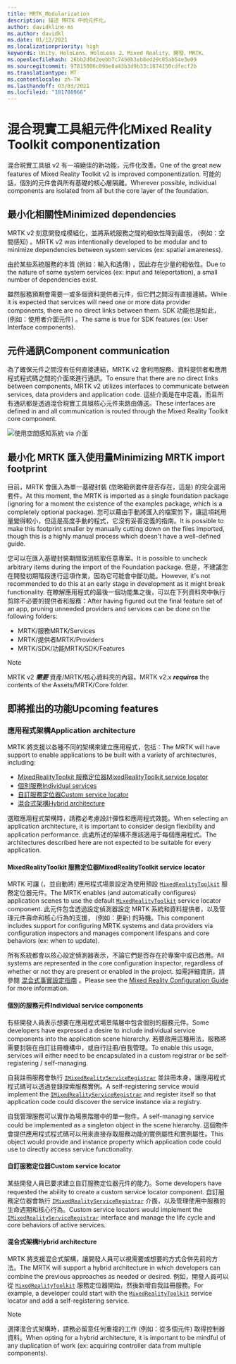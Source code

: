 ```yaml
---
title: MRTK_Modularization
description: 描述 MRTK 中的元件化。
author: davidkline-ms
ms.author: davidkl
ms.date: 01/12/2021
ms.localizationpriority: high
keywords: Unity、HoloLens、HoloLens 2、Mixed Reality、開發、MRTK、
ms.openlocfilehash: 26bb2d0d2eebb7c7450b3eb8ed29c05ab54e3e09
ms.sourcegitcommit: 97815006c09be0a43b3d9b33c1674150cdfecf2b
ms.translationtype: MT
ms.contentlocale: zh-TW
ms.lasthandoff: 03/03/2021
ms.locfileid: "101780966"
---
```

# <a name="mixed-reality-toolkit-componentization"></a><span data-ttu-id="9acbe-104">混合現實工具組元件化</span><span class="sxs-lookup"><span data-stu-id="9acbe-104">Mixed Reality Toolkit componentization</span></span>

<span data-ttu-id="9acbe-105">混合現實工具組 v2 有一項絕佳的新功能，元件化改善。</span><span class="sxs-lookup"><span data-stu-id="9acbe-105">One of the great new features of Mixed Reality Toolkit v2 is improved componentization.</span></span> <span data-ttu-id="9acbe-106">可能的話，個別的元件會與所有基礎的核心層隔離。</span><span class="sxs-lookup"><span data-stu-id="9acbe-106">Wherever possible, individual components are isolated from all but the core layer of the foundation.</span></span>

## <a name="minimized-dependencies"></a><span data-ttu-id="9acbe-107">最小化相關性</span><span class="sxs-lookup"><span data-stu-id="9acbe-107">Minimized dependencies</span></span>

<span data-ttu-id="9acbe-108">MRTK v2 刻意開發成模組化，並將系統服務之間的相依性降到最低， (例如：空間感知) 。</span><span class="sxs-lookup"><span data-stu-id="9acbe-108">MRTK v2 was intentionally developed to be modular and to minimize dependencies between system services (ex: spatial awareness).</span></span>

<span data-ttu-id="9acbe-109">由於某些系統服務的本質 (例如：輸入和遙傳) ，因此存在少量的相依性。</span><span class="sxs-lookup"><span data-stu-id="9acbe-109">Due to the nature of some system services (ex: input and teleportation), a small number of dependencies exist.</span></span>

<span data-ttu-id="9acbe-110">雖然服務預期會需要一或多個資料提供者元件，但它們之間沒有直接連結。</span><span class="sxs-lookup"><span data-stu-id="9acbe-110">While it is expected that services will need one or more data provider components, there are no direct links between them.</span></span> <span data-ttu-id="9acbe-111">SDK 功能也是如此， (例如：使用者介面元件) 。</span><span class="sxs-lookup"><span data-stu-id="9acbe-111">The same is true for SDK features (ex: User Interface components).</span></span>

## <a name="component-communication"></a><span data-ttu-id="9acbe-112">元件通訊</span><span class="sxs-lookup"><span data-stu-id="9acbe-112">Component communication</span></span>

<span data-ttu-id="9acbe-113">為了確保元件之間沒有任何直接連結，MRTK v2 會利用服務、資料提供者和應用程式程式碼之間的介面來進行通訊。</span><span class="sxs-lookup"><span data-stu-id="9acbe-113">To ensure that there are no direct links between components, MRTK v2 utilizes interfaces to communicate between services, data providers and application code.</span></span> <span data-ttu-id="9acbe-114">這些介面是在中定義，而且所有通訊都是透過混合現實工具組核心元件來路由傳送。</span><span class="sxs-lookup"><span data-stu-id="9acbe-114">These interfaces are defined in and all communication is routed through the Mixed Reality Toolkit core component.</span></span>

![使用空間感知系統 via 介面](../features/images/packaging/AccessingViaInterfaces.png)

## <a name="minimizing-mrtk-import-footprint"></a><span data-ttu-id="9acbe-116">最小化 MRTK 匯入使用量</span><span class="sxs-lookup"><span data-stu-id="9acbe-116">Minimizing MRTK import footprint</span></span>

<span data-ttu-id="9acbe-117">目前，MRTK 會匯入為單一基礎封裝 (忽略範例套件是否存在，這是) 的完全選用套件。</span><span class="sxs-lookup"><span data-stu-id="9acbe-117">At this moment, the MRTK is imported as a single foundation package (ignoring for a moment the existence of the examples package, which is a completely optional package).</span></span> <span data-ttu-id="9acbe-118">您可以藉由手動將匯入的檔案剪下，讓這項耗用量變得較小，但這是高度手動的程式，它沒有妥善定義的指南。</span><span class="sxs-lookup"><span data-stu-id="9acbe-118">It is possible to make this footprint smaller by manually cutting down on the files imported, though this is a highly manual process which doesn't have a well-defined guide.</span></span>

<span data-ttu-id="9acbe-119">您可以在匯入基礎封裝期間取消核取任意專案。</span><span class="sxs-lookup"><span data-stu-id="9acbe-119">It is possible to uncheck arbitrary items during the import of the Foundation package.</span></span> <span data-ttu-id="9acbe-120">但是，不建議您在開發初期階段進行這項作業，因為它可能會中斷功能。</span><span class="sxs-lookup"><span data-stu-id="9acbe-120">However, it's not recommended to do this at an early stage in development as it might break functionality.</span></span> <span data-ttu-id="9acbe-121">在瞭解應用程式的最後一個功能集之後，可以在下列資料夾中執行剪除不必要的提供者和服務：</span><span class="sxs-lookup"><span data-stu-id="9acbe-121">After having figured out the final feature set of an app, pruning unneeded providers and services can be done on the following folders:</span></span>

- <span data-ttu-id="9acbe-122">MRTK/服務</span><span class="sxs-lookup"><span data-stu-id="9acbe-122">MRTK/Services</span></span>
- <span data-ttu-id="9acbe-123">MRTK/提供者</span><span class="sxs-lookup"><span data-stu-id="9acbe-123">MRTK/Providers</span></span>
- <span data-ttu-id="9acbe-124">MRTK/SDK/功能</span><span class="sxs-lookup"><span data-stu-id="9acbe-124">MRTK/SDK/Features</span></span>

> [!NOTE]
> <span data-ttu-id="9acbe-125">MRTK v2 **_需要_** 資產/MRTK/核心資料夾的內容。</span><span class="sxs-lookup"><span data-stu-id="9acbe-125">MRTK v2.x **_requires_** the contents of the Assets/MRTK/Core folder.</span></span>

## <a name="upcoming-features"></a><span data-ttu-id="9acbe-126">即將推出的功能</span><span class="sxs-lookup"><span data-stu-id="9acbe-126">Upcoming features</span></span>

### <a name="application-architecture"></a><span data-ttu-id="9acbe-127">應用程式架構</span><span class="sxs-lookup"><span data-stu-id="9acbe-127">Application architecture</span></span>

<span data-ttu-id="9acbe-128">MRTK 將支援以各種不同的架構來建立應用程式，包括：</span><span class="sxs-lookup"><span data-stu-id="9acbe-128">The MRTK will have support to enable applications to be built with a variety of architectures, including:</span></span>

- [<span data-ttu-id="9acbe-129">MixedRealityToolkit 服務定位器</span><span class="sxs-lookup"><span data-stu-id="9acbe-129">MixedRealityToolkit service locator</span></span>](#mixedrealitytoolkit-service-locator)
- [<span data-ttu-id="9acbe-130">個別服務</span><span class="sxs-lookup"><span data-stu-id="9acbe-130">Individual services</span></span>](#individual-service-components)
- [<span data-ttu-id="9acbe-131">自訂服務定位器</span><span class="sxs-lookup"><span data-stu-id="9acbe-131">Custom service locator</span></span>](#custom-service-locator)
- [<span data-ttu-id="9acbe-132">混合式架構</span><span class="sxs-lookup"><span data-stu-id="9acbe-132">Hybrid architecture</span></span>](#hybrid-architecture)

<span data-ttu-id="9acbe-133">選取應用程式架構時，請務必考慮設計彈性和應用程式效能。</span><span class="sxs-lookup"><span data-stu-id="9acbe-133">When selecting an application architecture, it is important to consider design flexibility and application performance.</span></span> <span data-ttu-id="9acbe-134">此處所述的架構不應該適用于每個應用程式。</span><span class="sxs-lookup"><span data-stu-id="9acbe-134">The architectures described here are not expected to be suitable for every application.</span></span>

#### <a name="mixedrealitytoolkit-service-locator"></a><span data-ttu-id="9acbe-135">MixedRealityToolkit 服務定位器</span><span class="sxs-lookup"><span data-stu-id="9acbe-135">MixedRealityToolkit service locator</span></span>

<span data-ttu-id="9acbe-136">MRTK 可讓 (，並自動將) 應用程式場景設定為使用預設 [`MixedRealityToolkit`](xref:Microsoft.MixedReality.Toolkit.MixedRealityToolkit) 服務定位器元件。</span><span class="sxs-lookup"><span data-stu-id="9acbe-136">The MRTK enables (and automatically configures) application scenes to use the default [`MixedRealityToolkit`](xref:Microsoft.MixedReality.Toolkit.MixedRealityToolkit) service locator component.</span></span> <span data-ttu-id="9acbe-137">此元件包含透過設定偵測器設定 MRTK 系統和資料提供者，以及管理元件壽命和核心行為的支援， (例如：更新) 的時機。</span><span class="sxs-lookup"><span data-stu-id="9acbe-137">This component includes support for configuring MRTK systems and data providers via configuration inspectors and manages component lifespans and core behaviors (ex: when to update).</span></span>

<span data-ttu-id="9acbe-138">所有系統都會以核心設定偵測器表示，不論它們是否存在於專案中或已啟用。</span><span class="sxs-lookup"><span data-stu-id="9acbe-138">All systems are represented in the core configuration inspector, regardless of whether or not they are present or enabled in the project.</span></span> <span data-ttu-id="9acbe-139">如需詳細資訊，請參閱 [混合式事實設定指南](../configuration/MixedRealityConfigurationGuide.md) 。</span><span class="sxs-lookup"><span data-stu-id="9acbe-139">Please see the [Mixed Reality Configuration Guide](../configuration/MixedRealityConfigurationGuide.md) for more information.</span></span>

#### <a name="individual-service-components"></a><span data-ttu-id="9acbe-140">個別的服務元件</span><span class="sxs-lookup"><span data-stu-id="9acbe-140">Individual service components</span></span>

<span data-ttu-id="9acbe-141">有些開發人員表示想要在應用程式場景階層中包含個別的服務元件。</span><span class="sxs-lookup"><span data-stu-id="9acbe-141">Some developers have expressed a desire to include individual service components into the application scene hierarchy.</span></span> <span data-ttu-id="9acbe-142">若要啟用這種用法，服務將需要封裝在自訂註冊機構中，或自行註冊/自我管理。</span><span class="sxs-lookup"><span data-stu-id="9acbe-142">To enable this usage, services will either need to be encapsulated in a custom registrar or be self-registering / self-managing.</span></span>

<span data-ttu-id="9acbe-143">自我註冊服務會執行 [`IMixedRealityServiceRegistrar`](xref:Microsoft.MixedReality.Toolkit.IMixedRealityServiceRegistrar) 並註冊本身，讓應用程式程式碼可以透過登錄探索服務實例。</span><span class="sxs-lookup"><span data-stu-id="9acbe-143">A self-registering service would implement the [`IMixedRealityServiceRegistrar`](xref:Microsoft.MixedReality.Toolkit.IMixedRealityServiceRegistrar) and register itself so that application code could discover the service instance via a registry.</span></span>

<span data-ttu-id="9acbe-144">自我管理服務可以實作為場景階層中的單一物件。</span><span class="sxs-lookup"><span data-stu-id="9acbe-144">A self-managing service could be implemented as a singleton object in the scene hierarchy.</span></span> <span data-ttu-id="9acbe-145">這個物件會提供應用程式程式碼可以用來直接存取服務功能的實例屬性和實例屬性。</span><span class="sxs-lookup"><span data-stu-id="9acbe-145">This object would provide and instance property which application code could use to directly access service functionality.</span></span>

#### <a name="custom-service-locator"></a><span data-ttu-id="9acbe-146">自訂服務定位器</span><span class="sxs-lookup"><span data-stu-id="9acbe-146">Custom service locator</span></span>

<span data-ttu-id="9acbe-147">某些開發人員已要求建立自訂服務定位器元件的能力。</span><span class="sxs-lookup"><span data-stu-id="9acbe-147">Some developers have requested the ability to create a custom service locator component.</span></span> <span data-ttu-id="9acbe-148">自訂服務定位器會執行 [`IMixedRealityServiceRegistrar`](xref:Microsoft.MixedReality.Toolkit.IMixedRealityServiceRegistrar) 介面，以及管理使用中服務的生命週期和核心行為。</span><span class="sxs-lookup"><span data-stu-id="9acbe-148">Custom service locators would implement the [`IMixedRealityServiceRegistrar`](xref:Microsoft.MixedReality.Toolkit.IMixedRealityServiceRegistrar) interface and manage the life cycle and core behaviors of active services.</span></span>

#### <a name="hybrid-architecture"></a><span data-ttu-id="9acbe-149">混合式架構</span><span class="sxs-lookup"><span data-stu-id="9acbe-149">Hybrid architecture</span></span>

<span data-ttu-id="9acbe-150">MRTK 將支援混合式架構，讓開發人員可以視需要或想要的方式合併先前的方法。</span><span class="sxs-lookup"><span data-stu-id="9acbe-150">The MRTK will support a hybrid architecture in which developers can combine the previous approaches as needed or desired.</span></span> <span data-ttu-id="9acbe-151">例如，開發人員可以從 [`MixedRealityToolkit`](xref:Microsoft.MixedReality.Toolkit.MixedRealityToolkit) 服務定位器開始，然後新增自我註冊服務。</span><span class="sxs-lookup"><span data-stu-id="9acbe-151">For example, a developer could start with the [`MixedRealityToolkit`](xref:Microsoft.MixedReality.Toolkit.MixedRealityToolkit) service locator and add a self-registering service.</span></span>

> [!NOTE]
> <span data-ttu-id="9acbe-152">選擇混合式架構時，請務必留意任何重複的工作 (例如：從多個元件) 取得控制器資料。</span><span class="sxs-lookup"><span data-stu-id="9acbe-152">When opting for a hybrid architecture, it is important to be mindful of any duplication of work (ex: acquiring controller data from multiple components).</span></span>
